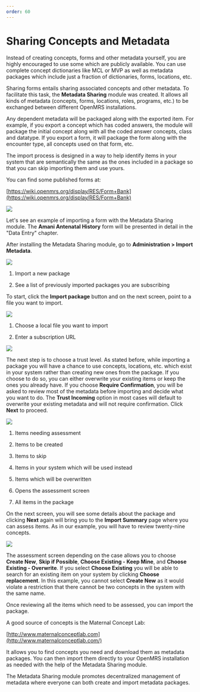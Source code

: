 ```yaml
---
order: 60
---
```

# Sharing Concepts and Metadata

Instead of creating concepts, forms and other metadata yourself, you are highly encouraged to use some which are publicly available. You can use complete concept dictionaries like MCL or MVP as well as metadata packages which include just a fraction of dictionaries, forms, locations, etc.

Sharing forms entails sharing associated concepts and other metadata. To facilitate this task, the **Metadata Sharing** module was created. It allows all kinds of metadata \(concepts, forms, locations, roles, programs, etc.\) to be exchanged between different OpenMRS installations.

Any dependent metadata will be packaged along with the exported item. For example, if you export a concept which has coded answers, the module will package the initial concept along with all the coded answer concepts, class and datatype. If you export a form, it will package the form along with the encounter type, all concepts used on that form, etc.

The import process is designed in a way to help identify items in your system that are semantically the same as the ones included in a package so that you can skip importing them and use yours.

You can find some published forms at:

[https://wiki.openmrs.org/display/RES/Form+Bank](https://wiki.openmrs.org/display/RES/Form+Bank)

![](/assets/case-study.png)

Let's see an example of importing a form with the Metadata Sharing module. The **Amani Antenatal History** form will be presented in detail in the "Data Entry" chapter.

After installing the Metadata Sharing module, go to **Administration &gt; Import Metadata**.

![](/assets/mds_import_1.png)

1. Import a new package

2. See a list of previously imported packages you are subscribing

To start, click the **Import package** button and on the next screen, point to a file you want to import.

![](/assets/mds_import_file.png)

1. Choose a local file you want to import

2. Enter a subscription URL

![](/assets/mds_import_level.png)

The next step is to choose a trust level. As stated before, while importing a package you will have a chance to use concepts, locations, etc. which exist in your system rather than creating new ones from the package. If you choose to do so, you can either overwrite your existing items or keep the ones you already have. If you choose **Require Confirmation**, you will be asked to review most of the metadata before importing and decide what you want to do. The **Trust Incoming** option in most cases will default to overwrite your existing metadata and will not require confirmation. Click **Next** to proceed.

![](/assets/mds_import_assess_1.png)

1. Items needing assessment

2. Items to be created

3. Items to skip

4. Items in your system which will be used instead

5. Items which will be overwritten

6. Opens the assessment screen

7. All items in the package


On the next screen, you will see some details about the package and clicking **Next** again will bring you to the **Import Summary** page where you can assess items. As in our example, you will have to review twenty-nine concepts.

![](/assets/mds_import_assess_item.png)

The assessment screen depending on the case allows you to choose **Create New**, **Skip if Possible**, **Choose Existing - Keep Mine**, and **Choose Existing - Overwrite**. If you select **Choose Existing** you will be able to search for an existing item on your system by clicking **Choose replacement**. In this example, you cannot select **Create New** as it would violate a restriction that there cannot be two concepts in the system with the same name.

Once reviewing all the items which need to be assessed, you can import the package.

A good source of concepts is the Maternal Concept Lab:

[http://www.maternalconceptlab.com](http://www.maternalconceptlab.com/)

It allows you to find concepts you need and download them as metadata packages. You can then import them directly to your OpenMRS installation as needed with the help of the Metadata Sharing module.

The Metadata Sharing module promotes decentralized management of metadata where everyone can both create and import metadata packages.

